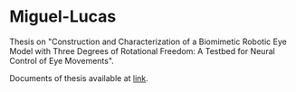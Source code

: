 # Miguel-Lucas
Thesis on "Construction and Characterization of a Biomimetic Robotic Eye Model with Three Degrees of Rotational Freedom: A Testbed for Neural Control of Eye Movements".

Documents of thesis available at [link](https://data.isr.tecnico.ulisboa.pt/nextcloud/s/qiCSHo9zEfq5SZN?path=%2FMaster%20Thesis%2F1.%20Miguel%20Lucas).
